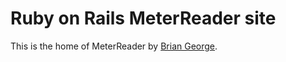 # Ruby on Rails MeterReader site

This is the home of MeterReader
by [Brian George](http://brianandsherri.com/).

